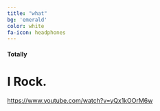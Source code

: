 ```yaml
---
title: "what"
bg: 'emerald'
color: white
fa-icon: headphones
---
```


#### Totally

# I Rock.
https://www.youtube.com/watch?v=yQx1kOOrM6w

